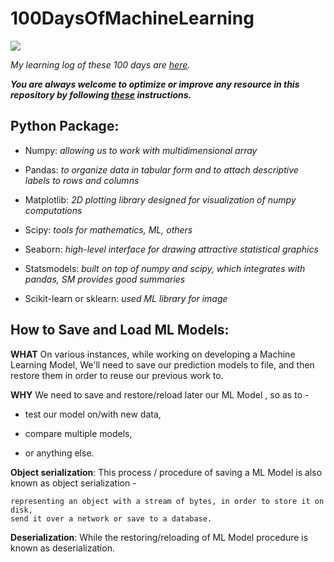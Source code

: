 # 100DaysOfMachineLearning

![](https://hackernoon.com/drafts/e11c20yk.png)


*My learning log of these 100 days are [here](https://github.com/Aman9026/100DaysOfMachineLearning/blob/master/LOG.md).*



***You are always welcome to optimize or improve any resource in this repository by following [these](https://github.com/Aman9026/100DaysOfMachineLearning/blob/master/CONTRIBUTING.md) instructions.***

## Python Package:
* Numpy: *allowing us to work with multidimensional array*

* Pandas: *to organize data in tabular form and to attach descriptive labels to rows and columns*

* Matplotlib: *2D plotting library designed for visualization of numpy computations*

* Scipy: *tools for mathematics, ML, others*

* Seaborn: *high-level interface for drawing attractive statistical graphics*

* Statsmodels: *built on top of numpy and scipy, which integrates with pandas, SM provides good summaries*

* Scikit-learn or sklearn: *used ML library for image*


## How to Save and Load ML Models:

**WHAT** On various instances, while working on developing a Machine Learning Model, 
We'll need to save our prediction models to file, and then restore them in order to reuse our previous work to.

**WHY** We need to save and restore/reload later our ML Model , so as to -

* test our model on/with new data,

* compare multiple models,

* or anything else.

**Object serialization**: This process / procedure of saving a ML Model is also known as object serialization - 
```
representing an object with a stream of bytes, in order to store it on disk, 
send it over a network or save to a database.
```
**Deserialization**: While the restoring/reloading of ML Model procedure is known as deserialization.
